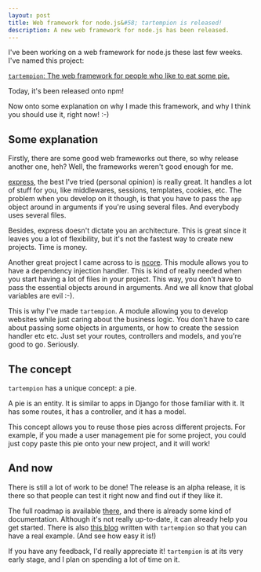 ```yaml
---
layout: post
title: Web framework for node.js&#58; tartempion is released!
description: A new web framework for node.js has been released.
---
```


I've been working on a web framework for node.js these last few weeks. I've named
this project:

[`tartempion`: The web framework for people who like to eat some pie.][0]

Today, it's been released onto npm!

Now onto some explanation on why I made this framework, and why I think you
should use it, right now! :-)

Some explanation
---

Firstly, there are some good web frameworks out there, so why release another
one, heh? Well, the frameworks weren't good enough for me.

[express][1], the best I've tried (personal opinion) is really great. It handles
a lot of stuff for you, like middlewares, sessions, templates, cookies, etc. The problem when
you develop on it though, is that you have to pass the `app` object around in arguments
if you're using several files. And everybody uses several files.

Besides, express doesn't dictate you an architecture. This is great since it leaves
you a lot of flexibility, but it's not the fastest way to create new projects. Time is money.

Another great project I came across to is [ncore][2]. This module allows you to have
a dependency injection handler. This is kind of really needed when you start having a lot
of files in your project. This way, you don't have to pass the essential objects around
in arguments. And we all know that global variables are evil :-).

This is why I've made `tartempion`. A module allowing you to develop websites while
just caring about the business logic. You don't have to care about passing some objects
in arguments, or how to create the session handler etc etc. Just set your routes, controllers
and models, and you're good to go. Seriously.

The concept
---

`tartempion` has a unique concept: a pie.

A pie is an entity. It is similar to apps in Django for those familiar with it. It has
some routes, it has a controller, and it has a model.

This concept allows you to reuse those pies across different projects. For example, if you
made a user management pie for some project, you could just copy paste this pie onto your
new project, and it will work!

And now
---

There is still a lot of work to be done! The release is an alpha release, it is there
so that people can test it right now and find out if they like it.

The full roadmap is available [there][3], and there is already some kind of documentation.
Although it's not really up-to-date, it can already help you get started. There is also
[this blog][4] written with `tartempion` so that you can have a real example. (And see
how easy it is!)

If you have any feedback, I'd really appreciate it! `tartempion` is at its very early stage,
and I plan on spending a lot of time on it.


   [0]: https://github.com/Ralt/tartempion
   [1]: http://expressjs.com
   [2]: https://github.com/Raynos/ncore
   [3]: https://github.com/Ralt/tartempion#roadmap
   [4]: https://github.com/Ralt/tartempion-blog

